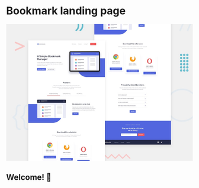 #  Bookmark landing page

![Design preview for the Bookmark landing page coding challenge](./design/desktop-preview.jpg)

## Welcome! 👋
